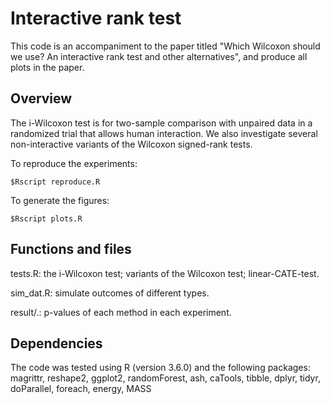 # Interactive rank test
This code is an accompaniment to the paper titled "Which Wilcoxon should we use? An interactive rank test and other alternatives", and produce all plots in the paper.

## Overview
The i-Wilcoxon test is for two-sample comparison with unpaired data in a randomized trial that allows human interaction. We also investigate several non-interactive variants of the Wilcoxon signed-rank tests. 

To reproduce the experiments:
```
$Rscript reproduce.R
```
To generate the figures:
```
$Rscript plots.R
```

## Functions and files
tests.R: the i-Wilcoxon test; variants of the Wilcoxon test; linear-CATE-test.

sim_dat.R: simulate outcomes of different types.

result/.: p-values of each method in each experiment.

## Dependencies
The code was tested using R (version 3.6.0) and the following packages:
magrittr, reshape2, ggplot2, randomForest, ash, caTools, tibble, dplyr, tidyr, doParallel, foreach, energy, MASS

